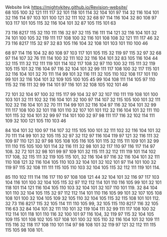 Website link
            https://mightykitey.github.io/Revision-website/            
68 105 100 32 121 111 117 32 101 118 101 114 32 104 101 97 114 32 116 104 101 32 116 114 97 103 101 100 121 32 111 102 32 68 97 114 116 104 32 80 108 97 103 117 101 105 115 32 116 104 101 32 87 105 115 101 63

73 116 8217 115 32 110 111 116 32 97 32 115 116 111 114 121 32 116 104 101 32 74 101 100 105 32 119 111 117 108 100 32 116 101 108 108 32 121 111 117 46 32 73 116 8217 115 32 97 32 83 105 116 104 32 108 101 103 101 110 100 46

68 97 114 116 104 32 80 108 97 103 117 101 105 115 32 119 97 115 32 97 32 68 97 114 107 32 76 111 114 100 32 111 102 32 116 104 101 32 83 105 116 104 44 32 115 111 32 112 111 119 101 114 102 117 108 32 97 110 100 32 115 111 32 119 105 115 101 32 116 104 97 116 32 104 101 32 99 111 117 108 100 32 117 115 101 32 116 104 101 32 70 111 114 99 101 32 116 111 32 105 110 102 108 117 101 110 99 101 32 116 104 101 32 109 105 100 105 45 99 104 108 111 114 105 97 110 115 32 116 111 32 99 114 101 97 116 101 32 108 105 102 101 46

72 101 32 104 97 100 32 115 117 99 104 32 97 32 107 110 111 119 108 101 100 103 101 32 111 102 32 116 104 101 32 100 97 114 107 32 115 105 100 101 32 111 102 32 116 104 101 32 70 111 114 99 101 32 116 104 97 116 32 104 101 32 99 111 117 108 100 32 101 118 101 110 32 107 101 101 112 32 116 104 101 32 111 110 101 115 32 104 101 32 99 97 114 101 100 32 97 98 111 117 116 32 102 114 111 109 32 100 121 105 110 103 46

84 104 101 32 100 97 114 107 32 115 105 100 101 32 111 102 32 116 104 101 32 70 111 114 99 101 32 105 115 32 97 32 112 97 116 104 119 97 121 32 116 111 32 109 97 110 121 32 97 98 105 108 105 116 105 101 115 32 115 111 109 101 32 99 111 110 115 105 100 101 114 32 116 111 32 98 101 32 117 110 97 116 117 114 97 108. 32 72 101 32 98 101 99 97 109 101 32 115 111 32 112 111 119 101 114 102 117 108, 32 115 111 32 119 105 115 101, 32 116 104 97 116 32 116 104 101 32 111 110 108 121 32 116 104 105 110 103 32 104 101 32 102 101 97 114 101 100 32 119 97 115 32 108 111 111 115 105 110 103 32 104 105 115 32 112 111 119 101 114.

85 110 102 111 114 116 117 110 97 108 108 121 44 32 104 101 32 116 97 117 103 104 116 101 100 32 104 105 115 32 97 112 112 114 101 110 116 105 99 101 32 101 118 101 114 121 116 104 105 110 103 32 104 101 32 107 110 101 119. 32 84 104 101 110 32 104 105 115 32 97 112 112 114 101 110 116 105 99 101 32 107 105 108 108 101 100 32 104 105 109 32 105 110 32 104 105 115 32 115 108 101 101 112. 32 73 116 8217 115 32 105 114 111 110 105 99, 32 105 115 110 8217 116 32 105 116 63 32 84 104 101 32 111 110 101 32 119 104 111 32 99 111 117 108 100 32 112 114 101 118 101 110 116 32 100 101 97 116 104, 32 119 97 115 32 104 105 109 115 101 108 102 105 107 108 101 100 32 105 110 32 116 104 101 32 109 111 115 116 32 118 117 108 110 101 114 97 98 108 101 32 119 97 121 32 112 111 115 115 105 98 108 101.
